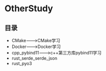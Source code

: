 # OtherStudy

## 目录

* CMake--->CMake学习
* Docker--->Docker学习
* cpp_pybind11--->c++第三方库pybind11学习
* rust_serde_serde_json
* rust_pyo3